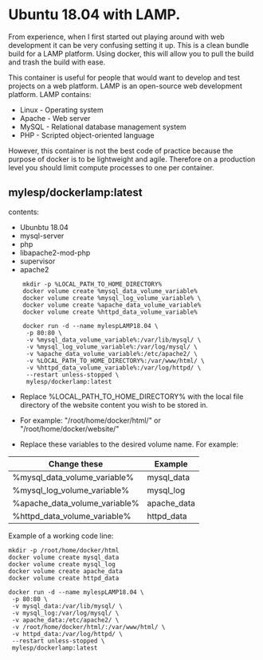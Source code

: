 # Ubuntu 18.04 with LAMP.

From experience, when I first started out playing around with web development it can be very confusing setting it up. This is a clean bundle build for a LAMP platform. Using docker, this will allow you to pull the build and trash the build with ease.

This container is useful for people that would want to develop and test projects on a web platform. LAMP is an open-source web development platform. LAMP contains: 
* Linux - Operating system 
* Apache - Web server
* MySQL - Relational database management system 
* PHP - Scripted object-oriented language

However, this container is not the best code of practice because the purpose of docker is to be lightweight and agile. Therefore on a production level you should limit compute processes to one per container. 

## mylesp/dockerlamp:latest
contents: 
  * Ubunbtu 18.04
  * mysql-server
  * php
  * libapache2-mod-php
  * supervisor
  * apache2
```
    mkdir -p %LOCAL_PATH_TO_HOME_DIRECTORY% 
    docker volume create %mysql_data_volume_variable% 
    docker volume create %mysql_log_volume_variable% \ 
    docker volume create %apache_data_volume_variable% 
    docker volume create %httpd_data_volume_variable% 
    
    docker run -d --name mylespLAMP18.04 \
     -p 80:80 \
     -v %mysql_data_volume_variable%:/var/lib/mysql/ \
     -v %mysql_log_volume_variable%:/var/log/mysql/ \
     -v %apache_data_volume_variable%:/etc/apache2/ \
     -v %LOCAL_PATH_TO_HOME_DIRECTORY%:/var/www/html/ \
     -v %httpd_data_volume_variable%:/var/log/httpd/ \
     --restart unless-stopped \
     mylesp/dockerlamp:latest
```

* Replace %LOCAL_PATH_TO_HOME_DIRECTORY% with the local file directory of the website content you wish to be stored in.
* For example: "/root/home/docker/html/" or "/root/home/docker/website/"


* Replace these variables to the desired volume name. For example: 

|        Change these         |     Example
|-----------------------------|---------------
|%mysql_data_volume_variable% | mysql_data 
|%mysql_log_volume_variable%  | mysql_log
|%apache_data_volume_variable%| apache_data
|%httpd_data_volume_variable% | httpd_data

Example of a working code line:
```
mkdir -p /root/home/docker/html
docker volume create mysql_data 
docker volume create mysql_log
docker volume create apache_data
docker volume create httpd_data

docker run -d --name mylespLAMP18.04 \
 -p 80:80 \
 -v mysql_data:/var/lib/mysql/ \
 -v mysql_log:/var/log/mysql/ \
 -v apache_data:/etc/apache2/ \
 -v /root/home/docker/html/:/var/www/html/ \
 -v httpd_data:/var/log/httpd/ \
 --restart unless-stopped \
 mylesp/dockerlamp:latest
```
